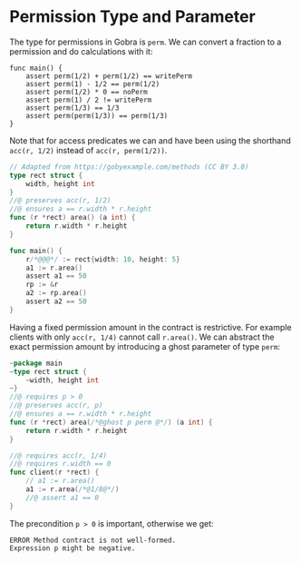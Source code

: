 # Permission Type and Parameter

The type for permissions in Gobra is `perm`.
We can convert a fraction to a permission and do calculations with it: 
``` gobra
func main() {
	assert perm(1/2) + perm(1/2) == writePerm
	assert perm(1) - 1/2 == perm(1/2)
	assert perm(1/2) * 0 == noPerm
	assert perm(1) / 2 != writePerm
	assert perm(1/3) == 1/3
	assert perm(perm(1/3)) == perm(1/3)
}
```

Note that for access predicates we can and have been using the shorthand `acc(r, 1/2)` instead of `acc(r, perm(1/2))`.
``` go
// Adapted from https://gobyexample.com/methods (CC BY 3.0)
type rect struct {
	width, height int
}
//@ preserves acc(r, 1/2)
//@ ensures a == r.width * r.height
func (r *rect) area() (a int) {
	return r.width * r.height
}

func main() {
	r/*@@@*/ := rect{width: 10, height: 5}
	a1 := r.area()
	assert a1 == 50
	rp := &r
	a2 := rp.area()
	assert a2 == 50
}
```

Having a fixed permission amount in the contract is restrictive.
For example clients with only `acc(r, 1/4)` cannot call `r.area()`.
We can abstract the exact permission amount by introducing a ghost parameter of type `perm`:
``` go
~package main
~type rect struct {
	~width, height int
~}
//@ requires p > 0
//@ preserves acc(r, p)
//@ ensures a == r.width * r.height
func (r *rect) area(/*@ghost p perm @*/) (a int) {
	return r.width * r.height
}

//@ requires acc(r, 1/4)
//@ requires r.width == 0
func client(r *rect) {
	// a1 := r.area()
	a1 := r.area(/*@1/8@*/)
	//@ assert a1 == 0
}
```

The precondition `p > 0` is important, otherwise we get:
``` text
ERROR Method contract is not well-formed.
Expression p might be negative.
```
